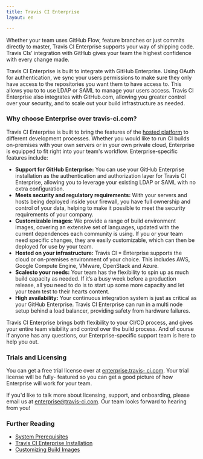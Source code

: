 ```yaml
---
title: Travis CI Enterprise
layout: en

---
```


Whether your team uses GitHub Flow, feature branches or just commits directly to
master, Travis CI Enterprise supports your way of shipping code. Travis CIs’
integration with GitHub gives your team the highest confidence with every change
made.

Travis CI Enterprise is built to integrate with GitHub Enterprise. Using OAuth
for authentication, we sync your users permissions to make sure they only have
access to the repositories you want them to have access to. This allows you to
to use LDAP or SAML to manage your users access. Travis CI Enterprise also
integrates with GitHub.com, allowing you greater control over your security, and
to scale out your build infrastructure as needed.

### Why choose Enterprise over travis-ci.com?

Travis CI Enterprise is built to bring the features of the [hosted
platform](/user/travis-pro) to different development processes. Whether you
would like to run CI builds on-premises with your own servers or in your own
private cloud, Enterprise is equipped to fit right into your team's workflow.
Enterprise-specific features include:

* **Support for GitHub Enterprise:** You can use your GitHub Enterprise
installation as the authentication and authorization layer for Travis CI
Enterprise, allowing you to leverage your existing LDAP or SAML with no
extra configuration. 
* **Meets security and regulatory requirements:**  With your servers and hosts 
being deployed inside your firewall, you have full ownership and control of 
your data, helping to make it possible to meet the security requirements of 
your company. 
* **Customizable images:**  We provide a range of build environment images, 
covering an extensive set of languages, updated with the current dependences 
each community is using. If you or your team need specific changes, they are 
easily customizable, which can then be deployed for use by your team. 
* **Hosted on your infrastructure:** Travis CI * Enterprise supports the cloud 
or on-premises environment of your choice. This includes AWS, Google Compute 
Engine, VMware, OpenStack and Azure. 
* **Scalesto your needs:** Your team has the flexibility to spin up as much build
capacity as needed. If it’s a busy week before a production release, all you
need to do is to start up some more capacity and let your team test to their
hearts content. 
* **High availability:** Your continuous integration system is just as critical
 as your GitHub Enterprise. Travis CI Enterprise can run in a multi node setup 
 behind a load balancer, providing safety from hardware failures.

Travis CI Enterprise brings both flexibility to your CI/CD process, and gives
your entire team visibility and control over the build process. And of course if
anyone has any questions, our Enterprise-specific support team is here to help
you out.

### Trials and Licensing

You can get a free trial license over at [enterprise.travis-
ci.com](https://enterprise.travis-ci.com/). Your trial license will be fully-
featured so you can get a good picture of how Enterprise will work for your
team.

If you'd like to talk more about licensing, support, and onboarding, please
email us at [enterprise@travis-ci.com](mailto:enterprise@travis-ci.com). Our
team looks forward to hearing from you!

### Further Reading  
  * [System Prerequisites](/user/enterprise/prerequisites)  
  * [Travis CI Enterprise Installation](/user/enterprise/installation)
  * [Customizing Build Images](/user/enterprise/build-images)
